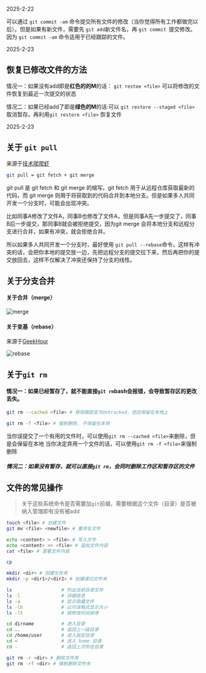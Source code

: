 2025-2-22

可以通过 `git commit -am` 命令提交所有文件的修改（当你觉得所有工作都做完以后）。但是如果有新文件，需要先 `git add`新文件名，再 `git commit `提交修改。因为 `git commit -am` 命令适用于已经跟踪的文件。
            
2025-2-23
## 恢复已修改文件的方法

情况一：如果没有add即是**红色的的M**的话： `git restoe <file>` 可以将修改的文件恢复到最近一次提交的状态

情况二：如果已经add了即是**绿色的M**的话:可以 `git restore --staged <file>` 取消暂存。再利用`git restore <file>` 恢复文件

2025-2-23
## 关于 `git pull`
来源于[技术爬爬虾](https://www.bilibili.com/video/BV1McyYYtEX4/?spm_id_from=333.337.search-card.all.click&vd_source=7184f70b126b0d6d3ad6ad4235c0c45c)
```bash
git pull = git fetch + git merge
```
git pull 是 git fetch 和 git merge 的缩写。git fetch 用于从远程仓库获取最新的代码，而 git merge 则用于将获取到的代码合并到本地分支。但是如果多人共同开发一个分支时，可能会出现冲突。

比如同事A修改了文件A，同事B也修改了文件A，但是同事A先一步提交了，同事B后一步提交，那同事B就会被拒绝提交，因为git merge 会将本地分支和远程分支进行合并，如果有冲突，就会拒绝合并。

所以如果多人共同开发一个分支时，最好使用 `git pull --rebase`命令，这样有冲突的话，会把你本地的提交放一边，先把远程分支的提交拉下来，然后再把你的提交放回去，这样不仅解决了冲突还保持了分支的线性。

## 关于分支合并
#### 关于合并（merge）

![merge](https://cdn.jsdelivr.net/gh/tingshuo-yiqing/PicGo-tuchuang/img/20250223140435751.png)

#### 关于变基（rebase）
来源于[GeekHour](https://www.bilibili.com/video/BV1HM411377j?spm_id_from=333.788.videopod.sections&vd_source=7184f70b126b0d6d3ad6ad4235c0c45c&p=18)

![rebase](https://cdn.jsdelivr.net/gh/tingshuo-yiqing/PicGo-tuchuang/img/20250223140917518.png)


## 关于`git rm`

#### 情况一：如果已经暂存了，就不能直接`git rm`bash会报错，会导致暂存区的更改丢失。
```bash
git rm --cached <file> # 移除跟踪变为Untracked，但还保留在本地上

git rm -f <file> # 强制删除, 不保留在本地
```
当你误提交了一个有用的文件时，可以使用`git rm --cached <file>`来删除，但是会保留在本地
当你决定弃用一个文件的话，可以使用`git rm -f <file>`来强制删除

##### 情况二：如果没有暂存，就可以直接`git rm`，会同时删除工作区和暂存区的文件

## 文件的常见操作
> 关于这些系统命令是否需要加`git`前缀，需要根据这个文件（目录）是否被纳入管理即有没有被add
```bash
touch <file> # 创建文件
git mv <file> <newfile> # 重命名文件

echo <content> > <file> # 写入文件
echo <content> >> <file> # 追加文件内容
cat <file> # 查看文件内容

cp 

mkdir <dir> # 创建文件夹
mkdir -p <dir1>/<dir2> # 创建递归文件夹

ls                  # 列出当前目录文件
ls -l               # 详细信息
ls -a               # 显示隐藏文件
ls -lh              # 以可读格式显示大小
ls -lt              # 按修改时间排序

cd dirname          # 进入目录
cd ..               # 返回上一级目录
cd /home/user       # 进入指定目录
cd ~                # 进入 home 目录
cd -                # 返回上次所在目录

git rm -r <dir> # 删除文件夹
git rm -rf <dir> # 强制删除文件夹

```